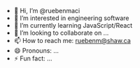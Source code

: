 - 👋 Hi, I’m @ruebenmaci
- 👀 I’m interested in engineering software
- 🌱 I’m currently learning JavaScript/React
- 💞️ I’m looking to collaborate on ...
- 📫 How to reach me: ruebenm@shaw.ca
- 😄 Pronouns: ...
- ⚡ Fun fact: ...

<!---
ruebenmaci/ruebenmaci is a ✨ special ✨ repository because its `README.md` (this file) appears on your GitHub profile.
You can click the Preview link to take a look at your changes.
--->
